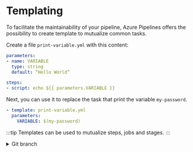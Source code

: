 # Templating

To facilitate the maintainability of your pipeline, Azure Pipelines offers the possibility to create template to mutualize common tasks.

Create a file `print-variable.yml` with this content:

```yaml
parameters:
- name: VARIABLE
  type: string
  default: “Hello World”

steps:
- script: echo ${{ parameters.VARIABLE }}
```

Next, you can use it to replace the task that print the variable `my-password`.

```yaml
- template: print-variable.yml
  parameters:
    VARIABLE: $(my-password)
```

:::tip
Templates can be used to mutualize steps, jobs and stages.
:::

<details>
<summary>Git branch</summary>

`template-print-variable`

</details>